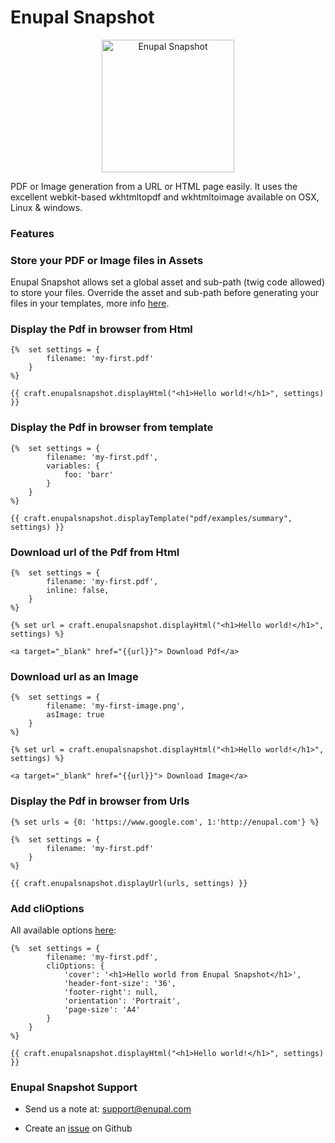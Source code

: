 # Enupal Snapshot

<p align="center">
	<a href="https://enupal.com/craft-plugins/enupal-snapshot/docs/" target="_blank">
	<img width="212" height="212" src="https://enupal.com/assets/docs/snapshot-icon.svg" alt="Enupal Snapshot"></a>
</p>

PDF or Image generation from a URL or HTML page easily. It uses the excellent webkit-based wkhtmltopdf and wkhtmltoimage available on OSX, Linux & windows.
### Features

### Store your PDF or Image files in Assets

Enupal Snapshot allows set a global asset and sub-path (twig code allowed) to store your files. Override the asset and sub-path before generating your files in your templates, more info [here](https://enupal.com/craft-plugins/enupal-snapshot/docs/advanced/override-upload-asset).

### Display the Pdf in browser from Html
```twig
{%  set settings = {
        filename: 'my-first.pdf'
    }
%}

{{ craft.enupalsnapshot.displayHtml("<h1>Hello world!</h1>", settings) }}
```

### Display the Pdf in browser from template

```twig
{%  set settings = {
        filename: 'my-first.pdf',
        variables: {
            foo: 'barr'
        }
    }
%}

{{ craft.enupalsnapshot.displayTemplate("pdf/examples/summary", settings) }}
```

### Download url of the Pdf from Html

```twig
{%  set settings = {
        filename: 'my-first.pdf',
        inline: false,
    }
%}

{% set url = craft.enupalsnapshot.displayHtml("<h1>Hello world!</h1>", settings) %}

<a target="_blank" href="{{url}}"> Download Pdf</a>
```

### Download url as an Image

```twig
{%  set settings = {
        filename: 'my-first-image.png',
        asImage: true
    }
%}

{% set url = craft.enupalsnapshot.displayHtml("<h1>Hello world!</h1>", settings) %}

<a target="_blank" href="{{url}}"> Download Image</a>

```

### Display the Pdf in browser from Urls

```twig
{% set urls = {0: 'https://www.google.com', 1:'http://enupal.com'} %}

{%  set settings = {
        filename: 'my-first.pdf'
    }
%}

{{ craft.enupalsnapshot.displayUrl(urls, settings) }}
```

### Add cliOptions

All available options [here](https://wkhtmltopdf.org/usage/wkhtmltopdf.txt): 

```twig
{%  set settings = {
        filename: 'my-first.pdf',
        cliOptions: {
            'cover': '<h1>Hello world from Enupal Snapshot</h1>',
            'header-font-size': '36',
            'footer-right': null,
            'orientation': 'Portrait',
            'page-size': 'A4'
        }
    }
%}

{{ craft.enupalsnapshot.displayHtml("<h1>Hello world!</h1>", settings) }}
```

### Enupal Snapshot Support

* Send us a note at: support@enupal.com

* Create an [issue](https://github.com/enupal/snapshot/issues) on Github
